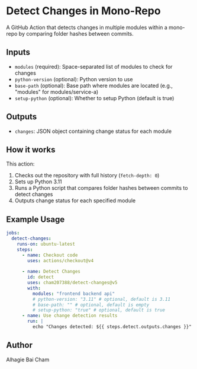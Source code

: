 # Detect Changes in Mono-Repo

A GitHub Action that detects changes in multiple modules within a mono-repo by comparing folder hashes between commits.

## Inputs

- `modules` (required): Space-separated list of modules to check for changes
- `python-version` (optional): Python version to use
- `base-path` (optional): Base path where modules are located (e.g., "modules" for modules/service-a)
- `setup-python` (optional): Whether to setup Python (default is true)

## Outputs

- `changes`: JSON object containing change status for each module

## How it works

This action:
1. Checks out the repository with full history (`fetch-depth: 0`)
2. Sets up Python 3.11
3. Runs a Python script that compares folder hashes between commits to detect changes
4. Outputs change status for each specified module

## Example Usage

```yaml
jobs:
  detect-changes:
    runs-on: ubuntu-latest
    steps:
      - name: Checkout code
        uses: actions/checkout@v4
        
      - name: Detect Changes
        id: detect
        uses: cham207388/detect-changes@v5
        with:
          modules: "frontend backend api"
          # python-version: "3.11" # optional, default is 3.11
          # base-path: "" # optional, default is empty
          # setup-python: "true" # optional, default is true
      - name: Use change detection results
        run: |
          echo "Changes detected: ${{ steps.detect.outputs.changes }}"
```

## Author

Alhagie Bai Cham